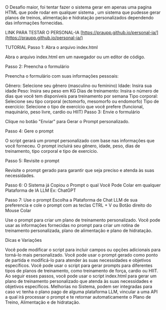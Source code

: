 O Desafio maior, foi tentar fazer o sistema gerar em apenas uma pagina HTML que pode rodar em qualquer sistema , um sistema que 
pudesse gerar planos de treinos, alimentação e hidratação personalizados dependendo das informações fornecidas.

LINK PARA TESTAR O PERSONAL-IA
[https://praupp.github.io/personal-ia/](https://praupp.github.io/personal-ia/)


TUTORIAL
Passo 1: Abra o arquivo index.html

Abra o arquivo index.html em um navegador ou um editor de código.

Passo 2: Preencha o formulário

Preencha o formulário com suas informações pessoais:

Gênero: Selecione seu gênero (masculino ou feminino)
Idade: Insira sua idade
Peso: Insira seu peso em KG
Dias de treinamento: Insira o número de dias que você tem disponíveis para treinamento por semana
Tipo corporal: Selecione seu tipo corporal (ectomorfo, mesomorfo ou endomorfo)
Tipo de exercício: Selecione o tipo de exercício que você prefere (funcional, maquinário, peso livre, cardio ou HIIT)
Passo 3: Envie o formulário

Clique no botão "Enviar" para Gerar o Prompt personalizado.

Passo 4: Gere o prompt

O script gerará um prompt personalizado com base nas informações que você forneceu. O prompt incluirá seu gênero, idade, peso, dias de treinamento, tipo corporal e tipo de exercício.

Passo 5: Revisite o prompt

Revisite o prompt gerado para garantir que seja preciso e atenda às suas necessidades.

Passo 6: O Sistema já Copiou o Prompt o qual Você Pode Colar em qualquer Plataforma de IA LLM Ex: ChatGPT

Passo 7: Use o prompt
Escolha a  Plataforma de Chat LLM de sua preferencia e cole o prompt com as teclas CTRL + V ou Botão direito do Mouse Colar

Use o prompt para criar um plano de treinamento personalizado. Você pode usar as informações fornecidas no prompt para criar um rotina de treinamento personalizada, plano de alimentação e plano de hidratação.

Dicas e Variações

Você pode modificar o script para incluir campos ou opções adicionais para torná-lo mais personalizado.
Você pode usar o prompt gerado como ponto de partida e modificá-lo para atender às suas necessidades e objetivos específicos.
Você pode usar o script para gerar prompts para diferentes tipos de planos de treinamento, como treinamento de força, cardio ou HIIT.
Ao seguir esses passos, você pode usar o script index.html para gerar um plano de treinamento personalizado que atenda às suas necessidades e objetivos específicos.
Melhorias no Sistema, podem ser integradas para caso vc tenha o plano pago de alguma plataforma LLM, vincular a uma API a qual irá processar o prompt e te retornar 
automaticamente o Plano de Treino, Alimentação e de hidratação.
